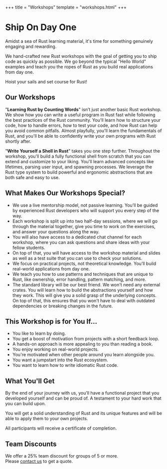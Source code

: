 +++
title = "Workshops"
template = "workshops.html"
+++

# Ship On Day One

Amidst a sea of Rust learning material, it's time for something genuinely
engaging and rewarding. 

We hand-crafted new Rust workshops with the goal of getting you to ship code as
quickly as possible. We go beyond the typical "Hello World" examples and teach
you the ropes of Rust as you build real applications from day one.

Hoist your sails and set course for Rust!

## Our Workshops

"**Learning Rust by Counting Words**" isn’t just another basic Rust workshop. We
show how you can write a useful program in Rust fast while following the best
practices of the Rust community. You'll learn how to structure your code, how to
handle errors, how to test your code, and how Rust can help you avoid common
pitfalls. Almost playfully, you'll learn the fundamentals of Rust, and you'll be
able to confidently write your own programs with Rust shortly after.

"**Write Yourself a Shell in Rust**" takes you one step further. Throughout the
workshop, you'll build a fully functional shell from scratch that you can extend
and customize to your liking. You'll learn advanced concepts like lifetimes,
parsing user input, and spawning processes. We leverage the Rust type system to
build powerful and ergonomic abstractions that are both safe and easy to use. 

## What Makes Our Workshops Special?

* We use a live mentorship model, not passive learning. You’ll be guided by
  experienced Rust developers who will support you every step of the way.
* Each workshop is split up into two half-day sessions, where we will go through
  the material together, give you time to work on the exercises, and answer your
  questions along the way.
* You will also have access to a dedicated chat channel for each workshop, where
  you can ask questions and share ideas with your fellow students.
* On top of that, you will have access to the workshop material and slides as
  well as a test suite that you can use to check your solutions.
* We focus on practical projects, not theoretical knowledge. You’ll build
  real-world applications from day one.
* We teach you how to use patterns and techniques that are unique to Rust, like
  ownership, error handling, pattern matching, and more.
* The standard library will be our best friend. We won't need any external
  crates. You will learn how to build the abstractions yourself and how they
  work. This will give you a solid grasp of the underlying concepts. On top of
  that, this ensures that you won't have to deal with outdated dependencies or
  breaking changes in the future.

## This Workshop is for You If...

* You like to learn by doing.
* You get a boost of motivation from projects with a short feedback loop.
* A hands-on approach is more appealing to you than reading a book.
* You enjoy working on real-world projects.
* You're motivated when other people around you learn alongside you.
* You want a jumpstart into the Rust ecosystem.
* You want to learn how to write idiomatic Rust code.

## What You'll Get

By the end of your journey with us, you’ll have a functional project that you
developed yourself and can be proud of. A testament to your hard work that you
can build upon.

You will get a solid understanding of Rust and its unique features and
will be able to apply them to your own projects.

All participants will receive a certificate of completion.

## Team Discounts

We offer a 25% team discount for groups of 5 or more.  
Please [contact us](/quote/) to get a quote.

